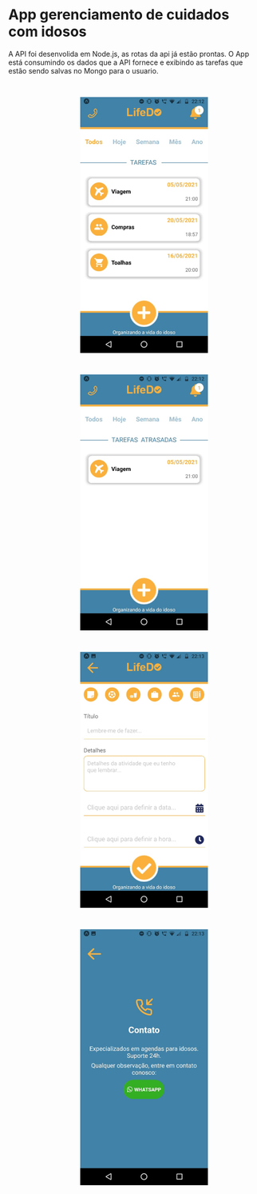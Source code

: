 <h1>App gerenciamento de cuidados com idosos</h1>

<p>
	A API foi desenvolida em Node.js, as rotas da api já estão prontas.
	O App está consumindo os dados que a API fornece e exibindo as tarefas
	que estão sendo salvas no Mongo para o usuario.
</p>

<div style="padding: 10px 124px;">
	<div float="left">
		<img src="screen1.jpeg" alt="Tela que exibe as tarefas" width="280" style="padding: 20px" />
		<img src="screen2.jpeg" alt="Tela tarefas atrasadas" width="280" style="padding: 20px" />
	</div>

<div float="left">
	<img src="screen3.jpeg" alt="Tela de cadastro de uma tarefa" width="280" style="padding: 20px" />
	<img src="screen4.jpeg" alt="Tela de suporte ao cliente" width="280" style="padding: 20px" />
</div>
</div>